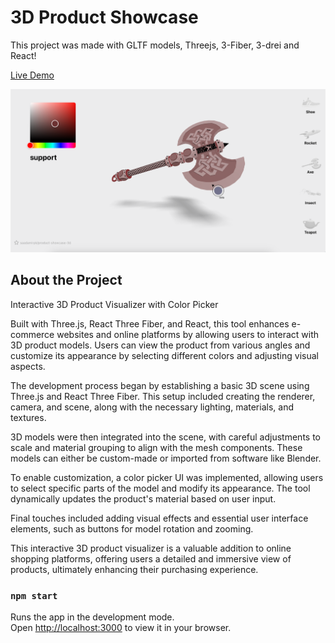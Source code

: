 # 3D Product Showcase

This project was made with GLTF models, Threejs, 3-Fiber, 3-drei and React!

[Live Demo](https://product-hue-3d.netlify.app/)

![Demo](/src/img/demo.png)

## About the Project

Interactive 3D Product Visualizer with Color Picker

Built with Three.js, React Three Fiber, and React, this tool enhances e-commerce websites and online platforms by allowing users to interact with 3D product models. Users can view the product from various angles and customize its appearance by selecting different colors and adjusting visual aspects.

The development process began by establishing a basic 3D scene using Three.js and React Three Fiber. This setup included creating the renderer, camera, and scene, along with the necessary lighting, materials, and textures.

3D models were then integrated into the scene, with careful adjustments to scale and material grouping to align with the mesh components. These models can either be custom-made or imported from software like Blender.

To enable customization, a color picker UI was implemented, allowing users to select specific parts of the model and modify its appearance. The tool dynamically updates the product's material based on user input.

Final touches included adding visual effects and essential user interface elements, such as buttons for model rotation and zooming.

This interactive 3D product visualizer is a valuable addition to online shopping platforms, offering users a detailed and immersive view of products, ultimately enhancing their purchasing experience.

### `npm start`

Runs the app in the development mode.\
Open [http://localhost:3000](http://localhost:3000) to view it in your browser.

